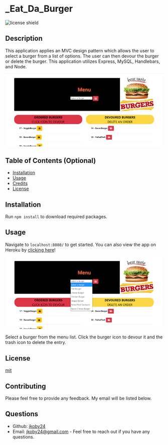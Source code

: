 # _Eat_Da_Burger

![license shield](https://img.shields.io/badge/License-mit-red.svg)

## Description

This application applies an MVC design pattern which allows the user to select a burger from a list of options. The user can then devour the burger or delete the burger. This application utilizes Express, MySQL, Handlebars, and Node.

![](/public/assets/img/screenshot2.png)

## Table of Contents (Optional)

- [Installation](#installation)
- [Usage](#usage)
- [Credits](#credits)
- [License](#license)

## Installation

Run `npm install` to download required packages.

## Usage

Navigate to `localhost:8080/` to get started. You can also view the app on Heroku by [clicking here](https://eat-all-burgers.herokuapp.com/ 'Visit the app')!

![](/public/assets/img/screenshot1.png)

Select a burger from the menu list. Click the burger icon to devour it and the trash icon to delete the entry.

## License

[mit](LICENSE)

## Contributing

Please feel free to provide any feedback. My email will be listed below.

## Questions

- Github: [jkoby24](http://github.com/jkoby24 'Visit me on GitHub')
- Email: jkoby24@gmail.com - Feel free to reach out if you have any questions.
